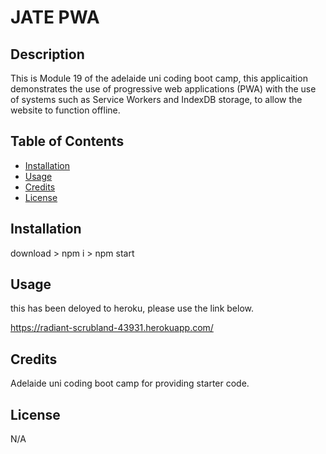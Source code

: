 # JATE PWA

## Description

This is Module 19 of the adelaide uni coding boot camp, this applicaition demonstrates the use of progressive web applications (PWA) with the use of systems such as Service Workers and IndexDB storage, to allow the website to function offline.

## Table of Contents 

- [Installation](#installation)
- [Usage](#usage)
- [Credits](#credits)
- [License](#license)

## Installation

download > npm i > npm start

## Usage

this has been deloyed to heroku, please use the link below.

https://radiant-scrubland-43931.herokuapp.com/

## Credits

Adelaide uni coding boot camp for providing starter code.

## License

N/A
